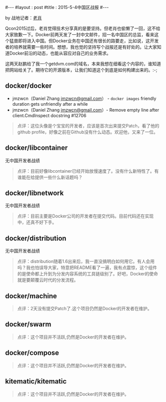 #---
#layout : post
#title : 2015-5-4中国区战报
#---

by 战地记者：[老肖](https://github.com/xiaods)

Qcon2015过后，老肖觉得技术分享真的是要坚持。但老肖也偷懒了一回，这不给大家致歉一下。Docker前两天发了一封中文邮件，招一名中国区的总监，看来这个猛兽即将进入中国。但Docker业务在中国还有很长的路要走，比如说，这开发者的培养就需要一些时间。想想，我也觉的坚持写个战报还是有好处的。让大家知道Docker前沿的动态，也能从容应对自己的业务需求。

这两天赵鹏给了我一个getdvm.com的域名，本来我想在细看这个内容的，谁知道把网站给关了。期待它的开源版本，让我们知道这个到底是如何构建出来的。:-;


docker/docker
---
* jmzwcn（Daniel Zhang <jmzwcn@gmail.com>） - `docker images` friendly duration gets unfriendly after a while
* jmzwcn（Daniel Zhang <jmzwcn@gmail.com>）- Remove empty line after client.CmdInspect docstring #12706

> 点评：这位头像是个宝宝的开发者，应该是首次出来提交Patch，看了他的github profile，好像之前在Github没有什么动态。欢迎他，又来了一位。
 

docker/libcontainer
---
无中国开发者战绩

> 点评：目前好像libcontainer已经开始放慢速度了。没有什么新特性了。有谁能在给提供一些什么新话题吗？


docker/libnetwork
---
无中国开发者战绩

> 点评：目前主要是Docker公司的开发者在提交代码。目前代码还在实现中，还真不好下手。


docker/distribution
---
无中国开发者战绩

> 点评：distribution随着1.6出来后，我一直没搞明白如何用它。有人会用吗？我也怕误导大家，特意把README看了一遍，我有点震惊，这个组件的是使命都上升到为分发内容系统的工具链级别了。好吧，Docker的使命就是要颠覆云时代的分发流程。


docker/machine
---

> 点评：2天没有提交Patch了.这个项目仍然是Docker的开发者在维护。


docker/swarm
---

> 点评：这个项目并不活跃,仍然是Docker的开发者在维护。


docker/compose
---
> 点评：这个项目并不活跃,仍然是Docker的开发者在维护。


kitematic/kitematic
---
> 点评：这个项目并不活跃,仍然是Docker的开发者在维护。